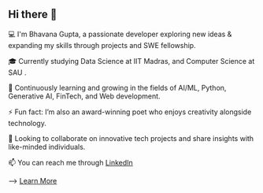 <!--
**BhavanaGupta1st/BhavanaGupta1st** is a ✨ _special_ ✨ repository because its `README.md` (this file) appears on your GitHub profile.

Here are some ideas to get you started:

- 🔭 I’m currently working on ...
- 🌱 I’m currently learning ...
- 👯 I’m looking to collaborate on ...
- 🤔 I’m looking for help with ...
- 💬 Ask me about ...
- 📫 How to reach me: ...
- 😄 Pronouns: ...
- ⚡ Fun fact: ...
-->

## Hi there 👋

💻 I'm Bhavana Gupta, a passionate developer exploring new ideas & expanding my skills through projects and SWE fellowship.

🎓 Currently studying Data Science at IIT Madras, and Computer Science at SAU .

🌱 Continuously learning and growing in the fields of AI/ML, Python, Generative AI, FinTech, and Web development.

⚡ Fun fact: I’m also an award-winning poet who enjoys creativity alongside technology.

💬 Looking to collaborate on innovative tech projects and share insights with like-minded individuals.

📫 You can reach me through [LinkedIn](https://www.linkedin.com/in/bhavanagupta1st/)

--> [Learn More](https://bhavanagupta1st.github.io/)
